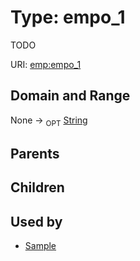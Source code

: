 
# Type: empo_1


TODO

URI: [emp:empo_1](https://microbiomedata/schema/emp/empo_1)


## Domain and Range

None ->  <sub>OPT</sub> [String](types/String.md)

## Parents


## Children


## Used by

 * [Sample](Sample.md)
